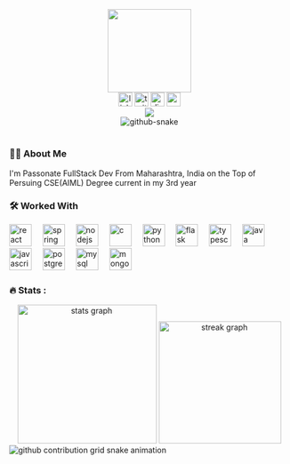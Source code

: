<!-- Top banner GIF -->
<div align="center">
  <img height="150" src="https://media.giphy.com/media/v1.Y2lkPTc5MGI3NjExdGdoMTlpbjNmeGExYWhzM2c5aWlxYW02cHJqcjFpdDMwMHVlY3d1ayZlcD12MV9naWZzX3NlYXJjaCZjdD1n/t2UyODDiTuENGVtd78/giphy.gif" />
</div>

<!-- Social icons -->
<div align="center">
  <img src="https://raw.githubusercontent.com/maurodesouza/profile-readme-generator/master/src/assets/icons/social/linkedin/default.svg" width="25" alt="linkedin" />
  <img src="https://raw.githubusercontent.com/maurodesouza/profile-readme-generator/master/src/assets/icons/social/twitter/default.svg" width="25" alt="twitter" />
  <img src="https://raw.githubusercontent.com/maurodesouza/profile-readme-generator/master/src/assets/icons/social/discord/default.svg" width="25" alt="discord" />
  <img src="https://raw.githubusercontent.com/maurodesouza/profile-readme-generator/master/src/assets/icons/social/gmail/default.svg" width="25" alt="gmail" />
</div>

<!-- Visitor badge -->
<div align="center">
  <img src="https://visitor-badge.laobi.icu/badge?page_id=FlashAdking.FlashAdking" />
</div>

<!-- Snake animation (auto light/dark) -->
<div align="center">
  <picture>
    <source media="(prefers-color-scheme: dark)" srcset="https://raw.githubusercontent.com/USERNAME/REPO/output/github-snake-dark.svg" />
    <source media="(prefers-color-scheme: light)" srcset="https://raw.githubusercontent.com/USERNAME/REPO/output/github-snake.svg" />
    <img alt="github-snake" src="https://raw.githubusercontent.com/USERNAME/REPO/output/github-snake.svg" />
  </picture>
  <!-- Optional GIF version if your workflow generates it -->
  <!-- <img alt="snake gif" src="https://raw.githubusercontent.com/USERNAME/REPO/output/ocean.gif" /> -->
</div>

<h1 align="center"></h1>

<h3 align="left">👩‍💻  About Me</h3>
<p align="left">I'm Passonate FullStack Dev From Maharashtra, India on the Top of Persuing CSE(AIML) Degree current in my 3rd year</p>

<h3 align="left">🛠 Worked With</h3>
<div align="left">
  <img src="https://cdn.jsdelivr.net/gh/devicons/devicon/icons/react/react-original.svg" height="40" alt="react" />
  <img width="12" />
  <img src="https://cdn.jsdelivr.net/gh/devicons/devicon/icons/spring/spring-original.svg" height="40" alt="spring" />
  <img width="12" />
  <img src="https://cdn.jsdelivr.net/gh/devicons/devicon/icons/nodejs/nodejs-original.svg" height="40" alt="nodejs" />
  <img width="12" />
  <img src="https://cdn.jsdelivr.net/gh/devicons/devicon/icons/c/c-original.svg" height="40" alt="c" />
  <img width="12" />
  <img src="https://cdn.jsdelivr.net/gh/devicons/devicon/icons/python/python-original.svg" height="40" alt="python" />
  <img width="12" />
  <img src="https://cdn.jsdelivr.net/gh/devicons/devicon/icons/flask/flask-original.svg" height="40" alt="flask" />
  <img width="12" />
  <img src="https://cdn.jsdelivr.net/gh/devicons/devicon/icons/typescript/typescript-original.svg" height="40" alt="typescript" />
  <img width="12" />
  <img src="https://cdn.jsdelivr.net/gh/devicons/devicon/icons/java/java-original.svg" height="40" alt="java" />
  <img width="12" />
  <img src="https://cdn.jsdelivr.net/gh/devicons/devicon/icons/javascript/javascript-original.svg" height="40" alt="javascript" />
  <img width="12" />
  <img src="https://cdn.jsdelivr.net/gh/devicons/devicon/icons/postgresql/postgresql-original.svg" height="40" alt="postgresql" />
  <img width="12" />
  <img src="https://cdn.jsdelivr.net/gh/devicons/devicon/icons/mysql/mysql-original.svg" height="40" alt="mysql" />
  <img width="12" />
  <img src="https://cdn.jsdelivr.net/gh/devicons/devicon/icons/mongodb/mongodb-original.svg" height="40" alt="mongodb" />
</div>

<h3 align="left">🔥 Stats :</h3>
<div align="center">
  <img src="https://github-readme-stats.vercel.app/api?username=FlashAdking&hide_title=false&hide_rank=false&show_icons=true&include_all_commits=true&count_private=true&disable_animations=false&theme=dracula&locale=en&hide_border=false&order=1" height="250" alt="stats graph" />
  <img src="https://streak-stats.demolab.com?user=FlashAdking&locale=en&mode=daily&theme=dark&hide_border=false&border_radius=5&order=3" height="220" alt="streak graph" />
</div>

<picture>
  <source media="(prefers-color-scheme: dark)" srcset="https://raw.githubusercontent.com/USERNAME/REPO/output/github-contribution-grid-snake-dark.svg" />
  <source media="(prefers-color-scheme: light)" srcset="https://raw.githubusercontent.com/USERNAME/REPO/output/github-contribution-grid-snake.svg" />
  <img alt="github contribution grid snake animation" src="https://raw.githubusercontent.com/USERNAME/REPO/output/github-contribution-grid-snake.svg" />
</picture>

